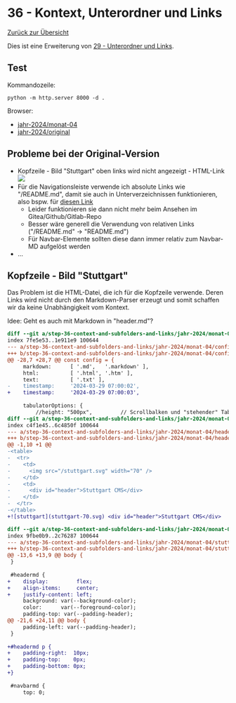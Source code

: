 36 - Kontext, Unterordner und Links
===================================

[Zurück zur Übersicht][MAIN]

Dies ist eine Erweiterung von [29 -  Unterordner und Links](../step-29_subfolders-and-links/README.md).

Test
----

Kommandozeile:

```
python -m http.server 8000 -d .
```

Browser:
- [jahr-2024/monat-04](http://localhost:8000/jahr-2024/monat-04)
- [jahr-2024/original](http://localhost:8000/jahr-2024/original)

Probleme bei der Original-Version
---------------------------------

- Kopfzeile - Bild "Stuttgart" oben links wird nicht angezeigt - HTML-Link <img src="/stuttgart.svg">
- Für die Navigationsleiste verwende ich absolute Links wie "/README.md", damit sie auch in Unterverzeichnissen
  funktionieren, also bspw. für [diesen Link](TBD)
  - Leider funktionieren sie dann nicht mehr beim Ansehen im Gitea/Github/Gitlab-Repo
  - Besser wäre generell die Verwendung von relativen Links ("/README.md" -> "README.md")
  - Für Navbar-Elemente sollten diese dann immer relativ zum Navbar-MD aufgelöst werden
- ...

Kopfzeile - Bild "Stuttgart"
----------------------------

Das Problem ist die HTML-Datei, die ich für die Kopfzeile verwende.
Deren Links wird nicht durch den Markdown-Parser erzeugt und
somit schaffen wir da keine Unabhängigkeit vom Kontext.

Idee: Geht es auch mit Markdown in "header.md"?

```diff
diff --git a/step-36-context-and-subfolders-and-links/jahr-2024/monat-04/config.js b/step-36-context-and-subfolders-and-links/jahr-2024/monat-04/config.js
index 7fe5e53..1e911e9 100644
--- a/step-36-context-and-subfolders-and-links/jahr-2024/monat-04/config.js
+++ b/step-36-context-and-subfolders-and-links/jahr-2024/monat-04/config.js
@@ -28,7 +28,7 @@ const config = {
     markdown:      [ '.md',   '.markdown' ],
     html:          [ '.html', '.htm' ],
     text:          [ '.txt' ],
-    timestamp:     '2024-03-29 07:00:02',
+    timestamp:     '2024-03-29 07:00:03',
 
     tabulatorOptions: {
         //height: "500px",         // Scrollbalken und "stehender" Tabellenkopf
diff --git a/step-36-context-and-subfolders-and-links/jahr-2024/monat-04/header.md b/step-36-context-and-subfolders-and-links/jahr-2024/monat-04/header.md
index c4f1e45..6c4850f 100644
--- a/step-36-context-and-subfolders-and-links/jahr-2024/monat-04/header.md
+++ b/step-36-context-and-subfolders-and-links/jahr-2024/monat-04/header.md
@@ -1,10 +1 @@
-<table>
-  <tr>
-    <td>
-      <img src="/stuttgart.svg" width="70" />
-    </td>
-    <td>
-      <div id="header">Stuttgart CMS</div>
-    </td>
-  </tr>
-</table>
+![stuttgart](stuttgart-70.svg) <div id="header">Stuttgart CMS</div>

diff --git a/step-36-context-and-subfolders-and-links/jahr-2024/monat-04/stuttgart.css b/step-36-context-and-subfolders-and-links/jahr-2024/monat-04/stuttgart.css
index 9fbe0b9..2c76287 100644
--- a/step-36-context-and-subfolders-and-links/jahr-2024/monat-04/stuttgart.css
+++ b/step-36-context-and-subfolders-and-links/jahr-2024/monat-04/stuttgart.css
@@ -13,6 +13,9 @@ body {
 }
 
 #headermd {
+    display:         flex;
+    align-items:     center;
+    justify-content: left;
     background: var(--background-color);
     color:      var(--foreground-color);
     padding-top: var(--padding-header);
@@ -21,6 +24,11 @@ body {
     padding-left: var(--padding-header);
 }
 
+#headermd p {
+    padding-right:  10px;
+    padding-top:    0px;
+    padding-bottom: 0px;
+}
 
 #navbarmd {
     top: 0;
```

[MAIN]:  ../README.md
